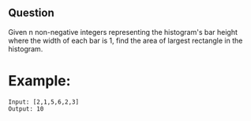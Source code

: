 ## Question   
Given n non-negative integers representing the histogram's bar height where the width of each bar is 1, find the area of largest rectangle in the histogram.     

# Example:
```
Input: [2,1,5,6,2,3]
Output: 10
```